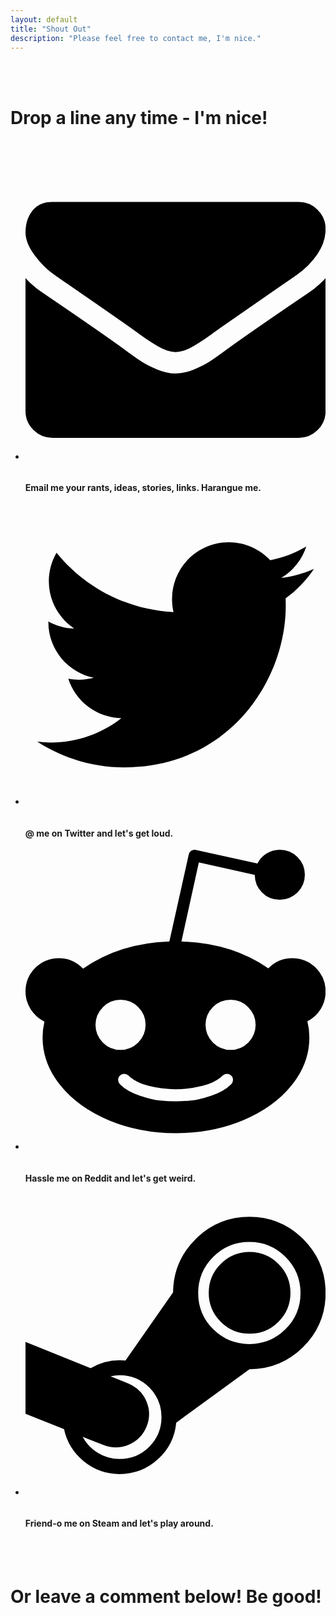 ```yaml
---
layout: default
title: "Shout Out"
description: "Please feel free to contact me, I'm nice."
---
```

<br>
<br>

# Drop a line any time - I'm nice!
<br>


<div class="grid-cell">
<div class="contact">
<ul class="contact-links">
<p>
      <li>
        <a href="mailto:onepathleft@protonmail.com" title="Email">
          <svg version="1.1" id="Capa_1" xmlns="http://www.w3.org/2000/svg" xmlns:xlink="http://www.w3.org/1999/xlink" x="0px" y="0px"
          	 viewBox="0 0 1792 1792">
    <path d="M1792 710v794q0 66 -47 113t-113 47h-1472q-66 0 -113 -47t-47 -113v-794q44 49 101 87q362 246 497 345q57 42 92.5 65.5t94.5 48t110 24.5h1h1q51 0 110 -24.5t94.5 -48t92.5 -65.5q170 -123 498 -345q57 -39 100 -87zM1792 416q0 79 -49 151t-122 123q-376 261 -468 325q-10 7 -42.5 30.5t-54 38t-52 32.5t-57.5 27t-50 9h-1h-1q-23 0 -50 -9t-57.5 -27t-52 -32.5t-54 -38t-42.5 -30.5q-91 -64 -262 -182.5t-205 -142.5q-62 -42 -117 -115.5t-55 -136.5q0 -78 41.5 -130t118.5 -52h1472q65 0 112.5 47t47.5 113z"></path>
          </svg>
        </a>
&#160;&#160;&#160;&#160;<h4>Email me your rants, ideas, stories, links. Harangue me.</h4>
      </li>
</p>
</ul>
</div>
</div>

<div class="grid-cell">
<div class="contact">
<ul class="contact-links">
<p>
      <li>
          <a href="https://twitter.com/gammacray" rel="noreferrer noopener" target="_blank" title="Twitter">
              <svg viewbox="0 0 512 512"><path d="M492 109.5c-17.4 7.7-36 12.9-55.6 15.3 20-12 35.4-31 42.6-53.6 -18.7 11.1-39.4 19.2-61.5 23.5C399.8 75.8 374.6 64 346.8 64c-53.5 0-96.8 43.4-96.8 96.9 0 7.6 0.8 15 2.5 22.1 -80.5-4-151.9-42.6-199.6-101.3 -8.3 14.3-13.1 31-13.1 48.7 0 33.6 17.2 63.3 43.2 80.7C67 210.7 52 206.3 39 199c0 0.4 0 0.8 0 1.2 0 47 33.4 86.1 77.7 95 -8.1 2.2-16.7 3.4-25.5 3.4 -6.2 0-12.3-0.6-18.2-1.8 12.3 38.5 48.1 66.5 90.5 67.3 -33.1 26-74.9 41.5-120.3 41.5 -7.8 0-15.5-0.5-23.1-1.4C62.8 432 113.7 448 168.3 448 346.6 448 444 300.3 444 172.2c0-4.2-0.1-8.4-0.3-12.5C462.6 146 479 129 492 109.5z"></path></svg>
  </a>
&#160;&#160;&#160;&#160;<h4>@ me on Twitter and let's get loud. </h4>
</li>
</p>
</ul>
</div>
</div>

<div class="grid-cell">
<div class="contact">
<ul class="contact-links">
<p>
      <li>
          <a href="https://reddit.com/u/onepathleft" rel="noreferrer noopener" target="_blank" title="Reddit">
                <svg viewBox="0 0 1792 1792"><path d="M1792 846q0 58 -29.5 105.5t-79.5 72.5q12 46 12 96q0 155 -106.5 287t-290.5 208.5t-400 76.5t-399.5 -76.5t-290 -208.5t-106.5 -287q0 -47 11 -94q-51 -25 -82 -73.5t-31 -106.5q0 -82 58 -140.5t141 -58.5q85 0 145 63q218 -152 515 -162l116 -521q3 -13 15 -21t26 -5l369 81q18 -37 54 -59.5t79 -22.5q62 0 106 43.5t44 105.5t-44 106t-106 44t-105.5 -43.5t-43.5 -105.5l-334 -74l-104 472q300 9 519 160q58 -61 143 -61q83 0 141 58.5t58 140.5zM418 1045q0 62 43.5 106t105.5 44t106 -44t44 -106t-44 -105.5t-106 -43.5q-61 0 -105 44t-44 105zM1228 1400q11 -11 11 -26t-11 -26q-10 -10 -25 -10t-26 10q-41 42 -121 62t-160 20t-160 -20t-121 -62q-11 -10 -26 -10t-25 10q-11 10 -11 25.5t11 26.5q43 43 118.5 68t122.5 29.5t91 4.5t91 -4.5t122.5 -29.5t118.5 -68zM1225 1195q62 0 105.5 -44t43.5 -106q0 -61 -44 -105t-105 -44q-62 0 -106 43.5t-44 105.5t44 106t106 44z"></path></svg>
</a>
&#160;&#160;&#160;&#160;<h4>Hassle me on Reddit and let's get weird.</h4>
</li>
</p>
</ul>
</div>
</div>

<div class="grid-cell">
<div class="contact">
<ul class="contact-links">
<p>
      <li>
          <a href="https://steamcommunity.com/id/blammotheclown/" rel="noreferrer noopener" target="_blank" title="Steam">
<svg viewBox="0 0 1792 1792">
    <path d="M1582 582q0 101 -71.5 172.5t-172.5 71.5t-172.5 -71.5t-71.5 -172.5t71.5 -172.5t172.5 -71.5t172.5 71.5t71.5 172.5zM812 1324q0 -104 -73 -177t-177 -73q-27 0 -54 6l104 42q77 31 109.5 106.5t1.5 151.5q-31 77 -107 109t-152 1q-21 -8 -62 -24.5t-61 -24.5q32 60 91 96.5t130 36.5q104 0 177 -73t73 -177zM1642 583q0 -126 -89.5 -215.5t-215.5 -89.5q-127 0 -216.5 89.5t-89.5 215.5q0 127 89.5 216t216.5 89q126 0 215.5 -89t89.5 -216zM1792 583q0 189 -133.5 322t-321.5 133l-437 319q-12 129 -109 218t-229 89q-121 0 -214 -76t-118 -192l-230 -92v-429l389 157q79 -48 173 -48q13 0 35 2l284 -407q2 -187 135.5 -319t320.5 -132q188 0 321.5 133.5t133.5 321.5z"></path></svg>
</a>
&#160;&#160;&#160;&#160;<h4>Friend-o me on Steam and let's play around.</h4>
</li>
</p>
</ul>
</div>
</div>
<br>
<br>
<h1>Or leave a comment below! Be good!</h1>
<script defer src="https://commento-onepathleft.herokuapp.com/js/commento.js"></script>
<div id="commento"></div>